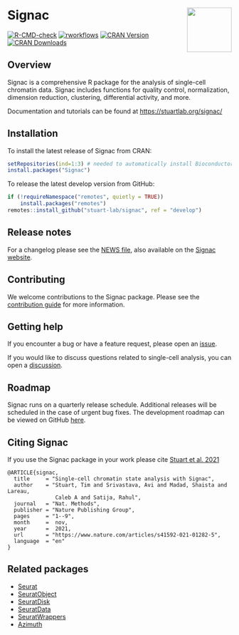 # Signac <img align="right" src="man/figures/logo.svg" style="height:100px;" />

[![R-CMD-check](https://github.com/stuart-lab/signac/workflows/R-CMD-check/badge.svg)](https://github.com/stuart-lab/signac/actions)
[![rworkflows](https://github.com/stuart-lab/signac/workflows/rworkflows/badge.svg)](https://github.com/stuart-lab/signac/actions)
[![CRAN
Version](https://www.r-pkg.org/badges/version/Signac)](https://cran.r-project.org/package=Signac)
[![CRAN
Downloads](https://cranlogs.r-pkg.org/badges/Signac)](https://cran.r-project.org/package=Signac)

## Overview

Signac is a comprehensive R package for the analysis of single-cell
chromatin data. Signac includes functions for quality control,
normalization, dimension reduction, clustering, differential activity,
and more.

Documentation and tutorials can be found at
<https://stuartlab.org/signac/>

## Installation

To install the latest release of Signac from CRAN:

``` r
setRepositories(ind=1:3) # needed to automatically install Bioconductor dependencies
install.packages("Signac")
```

To release the latest develop version from GitHub:

``` r
if (!requireNamespace("remotes", quietly = TRUE))
    install.packages("remotes")
remotes::install_github("stuart-lab/signac", ref = "develop")
```

## Release notes

For a changelog please see the [NEWS
file](https://github.com/stuart-lab/signac/blob/develop/NEWS.md), also
available on the [Signac
website](https://stuartlab.org/signac/news/index.html).

## Contributing

We welcome contributions to the Signac package. Please see the
[contribution guide](https://github.com/stuart-lab/signac/blob/develop/CONTRIBUTING.md)
for more information.

## Getting help

If you encounter a bug or have a feature request, please open an
[issue](https://github.com/stuart-lab/signac/issues).

If you would like to discuss questions related to single-cell analysis,
you can open a
[discussion](https://github.com/stuart-lab/signac/discussions).

## Roadmap

Signac runs on a quarterly release schedule. Additional releases will be 
scheduled in the case of urgent bug fixes. The development roadmap can be viewed
on GitHub [here](https://github.com/orgs/stuart-lab/projects/1).

## Citing Signac

If you use the Signac package in your work please cite [Stuart et
al. 2021](https://doi.org/10.1038/s41592-021-01282-5)

```
@ARTICLE{signac,
  title     = "Single-cell chromatin state analysis with Signac",
  author    = "Stuart, Tim and Srivastava, Avi and Madad, Shaista and Lareau,
               Caleb A and Satija, Rahul",
  journal   = "Nat. Methods",
  publisher = "Nature Publishing Group",
  pages     = "1--9",
  month     =  nov,
  year      =  2021,
  url       = "https://www.nature.com/articles/s41592-021-01282-5",
  language  = "en"
}
```

## Related packages

-   [Seurat](https://github.com/satijalab/seurat)
-   [SeuratObject](https://github.com/satijalab/seurat-object)
-   [SeuratDisk](https://github.com/mojaveazure/seurat-disk)
-   [SeuratData](https://github.com/satijalab/seurat-data)
-   [SeuratWrappers](https://github.com/satijalab/seurat-wrappers)
-   [Azimuth](https://github.com/satijalab/azimuth)
